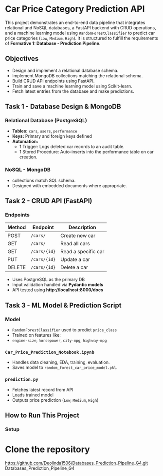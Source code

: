 # Car Price Category Prediction API

This project demonstrates an end-to-end data pipeline that integrates relational and NoSQL databases, a FastAPI backend with CRUD operations, and a machine learning model using `RandomForestClassifier` to predict car price categories (`Low`, `Medium`, `High`). It is structured to fulfill the requirements of **Formative 1: Database - Prediction Pipeline**.

## Objectives

- Design and implement a relational database schema.
- Implement MongoDB collections matching the relational schema.
- Build CRUD API endpoints using FastAPI.
- Train and save a machine learning model using Scikit-learn.
- Fetch latest entries from the database and make predictions.


## Task 1 - Database Design & MongoDB

### Relational Database (PostgreSQL)

- **Tables:** `cars`, `users`, `performance`
- **Keys:** Primary and foreign keys defined
- **Automation:**
  - 1 Trigger: Logs deleted car records to an audit table.
  - 1 Stored Procedure: Auto-inserts into the performance table on car creation.

###  NoSQL - MongoDB

- collections match SQL schema.
- Designed with embedded documents where appropriate.

##  Task 2 - CRUD API (FastAPI)

###  Endpoints

| Method | Endpoint        | Description         |
|--------|------------------|---------------------|
| POST   | `/cars/`         | Create new car      |
| GET    | `/cars/`         | Read all cars       |
| GET    | `/cars/{id}`     | Read a specific car |
| PUT    | `/cars/{id}`     | Update a car        |
| DELETE | `/cars/{id}`     | Delete a car        |

- Uses PostgreSQL as the primary DB
- Input validation handled via **Pydantic models**
- API tested using **http://localhost:8000/docs**



## Task 3 - ML Model & Prediction Script

### Model

- `RandomForestClassifier` used to predict `price_class`
- Trained on features like:
- `engine-size`, `horsepower`, `city-mpg`, `highway-mpg`

### `Car_Price_Prediction_Notebook.ipynb`

- Handles data cleaning, EDA, training, evaluation.
- Saves model to `random_forest_car_price_model.pkl`.

### `prediction.py`

- Fetches latest record from API
- Loads trained model
- Outputs price prediction (`Low`, `Medium`, `High`)


## How to Run This Project

### Setup

# Clone the repository
https://github.com/Deolinda1506/Databases_Prediction_Pipeline_G4.git
Databases_Prediction_Pipeline_G4
